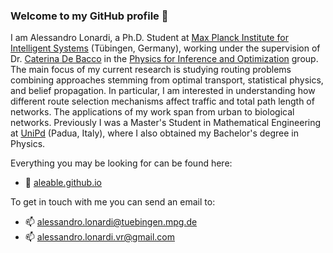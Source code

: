 ### Welcome to my GitHub profile 🎉

I am Alessandro Lonardi, a Ph.D. Student at <a href="https://www.is.mpg.de/">Max Planck Institute for Intelligent Systems</a> (Tübingen, Germany), working under the supervision of Dr. <a href="https://cdebacco.com/">Caterina De Bacco</a> in the <a href="https://www.is.mpg.de/employees?_=1598796063852&action=index&controller=employees&departments=pio&query=&utf8=\%E2\%9C\%93">Physics for Inference and Optimization</a> group. The main focus of my current research is studying routing problems combining approaches stemming from optimal transport, statistical physics, and belief propagation. In particular, I am interested in understanding how different route selection mechanisms affect traffic and total path length of networks. The applications of my work span from urban to biological networks. Previously I was a Master's Student in Mathematical Engineering at <a href="https://www.unipd.it/en/">UniPd</a> (Padua, Italy), where I also obtained my Bachelor's degree in Physics.

Everything you may be looking for can be found here:
- 🔗 <a href="https://aleable.github.io/">aleable.github.io</a>

To get in touch with me you can send an email to:
- 📫 <a href="alessandro.lonardi@tuebingen.mpg.de">alessandro.lonardi@tuebingen.mpg.de</a>
- 📫 <a href="alessandro.lonardi.vr@gmail.com">alessandro.lonardi.vr@gmail.com</a>
